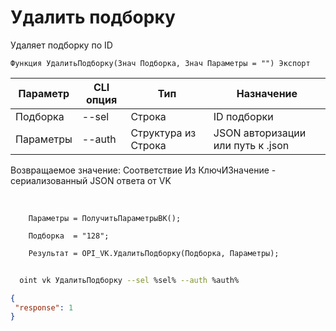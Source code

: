 ﻿---
sidebar_position: 7
---

# Удалить подборку
 Удаляет подборку по ID



`Функция УдалитьПодборку(Знач Подборка, Знач Параметры = "") Экспорт`

  | Параметр | CLI опция | Тип | Назначение |
  |-|-|-|-|
  | Подборка | --sel | Строка | ID подборки |
  | Параметры | --auth | Структура из Строка | JSON авторизации или путь к .json |

  
  Возвращаемое значение:   Соответствие Из КлючИЗначение - сериализованный JSON ответа от VK

<br/>




```bsl title="Пример кода"
    Параметры = ПолучитьПараметрыВК();

    Подборка  = "128";

    Результат = OPI_VK.УдалитьПодборку(Подборка, Параметры);
```



```sh title="Пример команды CLI"
    
  oint vk УдалитьПодборку --sel %sel% --auth %auth%

```

```json title="Результат"
{
 "response": 1
}
```
